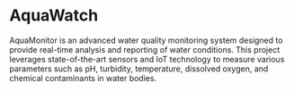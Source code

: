 # AquaWatch
 AquaMonitor is an advanced water quality monitoring system designed to provide real-time analysis and reporting of water conditions. This project leverages state-of-the-art sensors and IoT technology to measure various parameters such as pH, turbidity, temperature, dissolved oxygen, and chemical contaminants in water bodies. 
